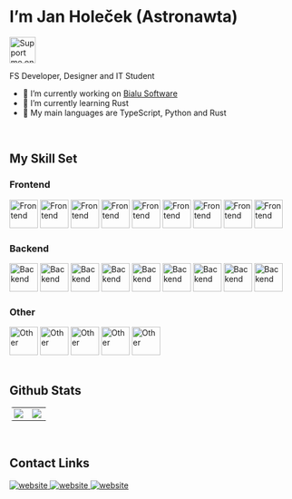 # <div> I’m Jan Holeček (Astronawta)</div>  
  
<a href='https://ko-fi.com/astronawta' target='_blank'>
<img height='35' style='border:0px;height:46px;' src='https://media.discordapp.net/attachments/795729491971670027/1194686324431667320/image.png?ex=65b14157&is=659ecc57&hm=c95eec50b9ee4b3508cb8019fe42f6c2555763eaddac165e30ff964f47113dc6&=&format=webp&quality=lossless&width=1440&height=319' border='0' alt='Support me on Ko-fi' /> 
</a>

FS Developer, Designer and IT Student  
- 🔭 I’m currently working on [Bialu Software](https://github.com/Bialu-Software)  
- 🌱 I’m currently learning Rust
- 🧻 My main languages are TypeScript, Python and Rust
<br/>  

## My Skill Set  

### <div>Frontend</div>
<div>
<img src="https://skillicons.dev/icons?i=css&perline=1" alt="Frontend" height="50" /> 
<img src="https://skillicons.dev/icons?i=sass&perline=1" alt="Frontend" height="50" /> 
<img src="https://skillicons.dev/icons?i=tailwind&perline=1" alt="Frontend" height="50" /> 
<img src="https://skillicons.dev/icons?i=html&perline=1" alt="Frontend" height="50" /> 
<img src="https://skillicons.dev/icons?i=javascript&perline=1" alt="Frontend" height="50" />
<img src="https://skillicons.dev/icons?i=typescript&perline=1" alt="Frontend" height="50" /> 
<img src="https://skillicons.dev/icons?i=jquery&perline=1" alt="Frontend" height="50" /> 
<img src="https://skillicons.dev/icons?i=vue&perline=1" alt="Frontend" height="50" /> 
<img src="https://skillicons.dev/icons?i=nuxt&perline=1" alt="Frontend" height="50" /> 
</div>


### <div>Backend</div>
<div>
<img src="https://skillicons.dev/icons?i=javascript&perline=1" alt="Backend" height="50" /> 
<img src="https://skillicons.dev/icons?i=typescript&perline=1" alt="Backend" height="50" /> 
<img src="https://skillicons.dev/icons?i=nodejs&perline=1" alt="Backend" height="50" /> 
<img src="https://skillicons.dev/icons?i=express&perline=1" alt="Backend" height="50" /> 
<img src="https://skillicons.dev/icons?i=python&perline=1" alt="Backend" height="50" /> 
<img src="https://skillicons.dev/icons?i=rust&perline=1" alt="Backend" height="50" /> 
<img src="https://skillicons.dev/icons?i=php&perline=1" alt="Backend" height="50" /> 
<img src="https://skillicons.dev/icons?i=mongo&perline=1" alt="Backend" height="50" /> 
<img src="https://skillicons.dev/icons?i=mysql&perline=1" alt="Backend" height="50" /> 
</div>

### <div>Other</div>
<div>
<img src="https://skillicons.dev/icons?i=figma&perline=1" alt="Other" height="50" />
<img src="https://skillicons.dev/icons?i=idea&perline=1" alt="Other" height="50" />
<img src="https://skillicons.dev/icons?i=linux&perline=1" alt="Other" height="50" />
<img src="https://skillicons.dev/icons?i=md&perline=1" alt="Other" height="50" />
<img src="https://skillicons.dev/icons?i=git&perline=1" alt="Other" height="50" />
</div>

<br/>   

## Github Stats  
<table style="border-radius:6px;" >
  <tr>
    <td align="center" style="padding=0;width=50%;">
      <img align="center" style="padding=0;" src="https://github-readme-stats.vercel.app/api?username=jan-holecek&show_icons=true&title_color=9C7967&text_color=9C7967&bg_color=00000000&hide_border=true&icon_color=9C7967&hide_title=true&count_private=true" />
    </td>
    <td align="center" style="padding=0;width=50%;">
      <img align="center" style="padding=0;" src="https://grs.quantumly.dev/api/top-langs/?username=jan-holecek&layout=compact&show_icons=false&title_color=9C7967&text_color=9C7967&bg_color=00000000&hide_border=true&icon_color=9C7967&count_private=true" />
    </td>
  </tr>
  
</table>

<br/> 

## Contact Links
<div>
<a href="https://github.com/jan-holecek" target="_blank">
<img src=https://img.shields.io/badge/Github-9C7967.svg?&style=for-the-badge&logo=website&logoColor=white&background-color=black alt=website style="margin-bottom: 5px;" />
</a>
<a href="https://instagram.com/_jan.holecek_" target="_blank">
<img src=https://img.shields.io/badge/Instagram-9C7967.svg?&style=for-the-badge&logo=websitem&logoColor=white alt=website style="margin-bottom: 5px;" />
</a>  
<a href="https://lookup.guru/717416755214942238" target="_blank">
<img src=https://img.shields.io/badge/Discord-9C7967.svg?&style=for-the-badge&logo=websitem&logoColor=white alt=website style="margin-bottom: 5px;" />
</a>
</div>  
